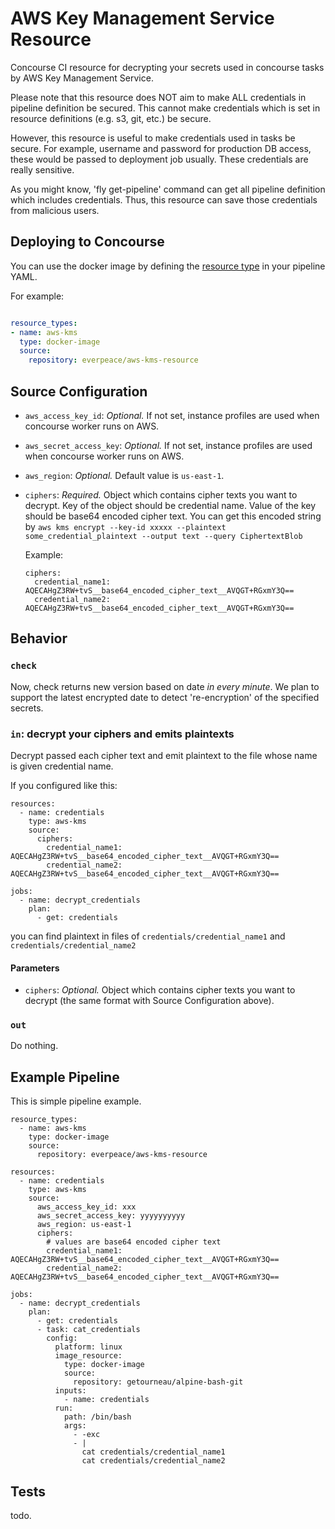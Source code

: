 # AWS Key Management Service Resource
Concourse CI resource for decrypting your secrets used in concourse tasks by AWS Key Management Service.

Please note that this resource does NOT aim to make ALL credentials in pipeline definition be secured.  This cannot make credentials which is set in resource definitions (e.g. s3, git, etc.) be secure.

However, this resource is useful to make credentials used in tasks be secure.  For example, username and password for production DB access, these would be passed to deployment job usually.  These credentials are really sensitive.  

As you might know, 'fly get-pipeline' command can get all pipeline definition which includes credentials.  Thus, this resource can save those credentials from malicious users.

## Deploying to Concourse

You can use the docker image by defining the [resource type](http://concourse.ci/configuring-resource-types.html) in your pipeline YAML.

For example:

```yaml

resource_types:
- name: aws-kms
  type: docker-image
  source:
    repository: everpeace/aws-kms-resource
```

## Source Configuration

* `aws_access_key_id`: *Optional.*  If not set, instance profiles are used when concourse worker runs on AWS.
* `aws_secret_access_key`: *Optional.* If not set, instance profiles are used when concourse worker runs on AWS.
* `aws_region`: *Optional.* Default value is `us-east-1`.
* `ciphers`: *Required.* Object which contains cipher texts you want to decrypt.  Key of the object should be credential name.  Value of the key should be base64 encoded cipher text.  You can get this encoded string by `aws kms encrypt --key-id xxxxx --plaintext some_credential_plaintext --output text --query CiphertextBlob`

  Example:
  ```
  ciphers:
    credential_name1: AQECAHgZ3RW+tvS__base64_encoded_cipher_text__AVQGT+RGxmY3Q==
    credential_name2: AQECAHgZ3RW+tvS__base64_encoded_cipher_text__AVQGT+RGxmY3Q==
  ```

## Behavior
### `check`
Now, check returns new version based on date *in every minute*. We plan to support the latest encrypted date to detect 're-encryption' of the specified secrets.

### `in`: decrypt your ciphers and emits plaintexts
Decrypt passed each cipher text and emit plaintext to the file whose name is given credential name.

If you configured like this:
```
resources:
  - name: credentials
    type: aws-kms
    source:
      ciphers:
        credential_name1: AQECAHgZ3RW+tvS__base64_encoded_cipher_text__AVQGT+RGxmY3Q==
        credential_name2: AQECAHgZ3RW+tvS__base64_encoded_cipher_text__AVQGT+RGxmY3Q==

jobs:
  - name: decrypt_credentials
    plan:
      - get: credentials
```

you can find plaintext in files of `credentials/credential_name1` and `credentials/credential_name2`

#### Parameters
* `ciphers`: *Optional.* Object which contains cipher texts you want to decrypt (the same format with Source Configuration above).

### `out`
Do nothing.

## Example Pipeline
This is simple pipeline example.
```
resource_types:
  - name: aws-kms
    type: docker-image
    source:
      repository: everpeace/aws-kms-resource

resources:
  - name: credentials
    type: aws-kms
    source:
      aws_access_key_id: xxx
      aws_secret_access_key: yyyyyyyyyy
      aws_region: us-east-1
      ciphers:
        # values are base64 encoded cipher text
        credential_name1: AQECAHgZ3RW+tvS__base64_encoded_cipher_text__AVQGT+RGxmY3Q==
        credential_name2: AQECAHgZ3RW+tvS__base64_encoded_cipher_text__AVQGT+RGxmY3Q==

jobs:
  - name: decrypt_credentials
    plan:
      - get: credentials
      - task: cat_credentials
        config:
          platform: linux
          image_resource:
            type: docker-image
            source:
              repository: getourneau/alpine-bash-git
          inputs:
            - name: credentials
          run:
            path: /bin/bash
            args:
              - -exc
              - |
                cat credentials/credential_name1
                cat credentials/credential_name2
```

## Tests
todo.
